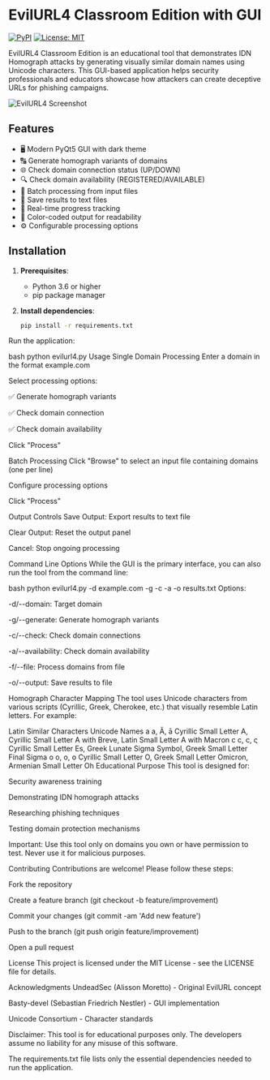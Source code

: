 # EvilURL4 Classroom Edition with GUI

[![PyPI](https://img.shields.io/badge/python-3.6%2B-blue.svg)](https://www.python.org/)
[![License: MIT](https://img.shields.io/badge/License-MIT-yellow.svg)](https://opensource.org/licenses/MIT)

EvilURL4 Classroom Edition is an educational tool that demonstrates IDN Homograph attacks by generating visually similar domain names using Unicode characters. This GUI-based application helps security professionals and educators showcase how attackers can create deceptive URLs for phishing campaigns.

![EvilURL4 Screenshot](screenshot.png)

## Features

- 🖥️ Modern PyQt5 GUI with dark theme
- 🔠 Generate homograph variants of domains
- 🌐 Check domain connection status (UP/DOWN)
- 🔍 Check domain availability (REGISTERED/AVAILABLE)
- 📁 Batch processing from input files
- 💾 Save results to text files
- 🚦 Real-time progress tracking
- 🎨 Color-coded output for readability
- ⚙️ Configurable processing options

## Installation

1. **Prerequisites**:
   - Python 3.6 or higher
   - pip package manager

2. **Install dependencies**:
   ```bash
   pip install -r requirements.txt
Run the application:

bash
python evilurl4.py
Usage
Single Domain Processing
Enter a domain in the format example.com

Select processing options:

✅ Generate homograph variants

✅ Check domain connection

✅ Check domain availability

Click "Process"

Batch Processing
Click "Browse" to select an input file containing domains (one per line)

Configure processing options

Click "Process"

Output Controls
Save Output: Export results to text file

Clear Output: Reset the output panel

Cancel: Stop ongoing processing

Command Line Options
While the GUI is the primary interface, you can also run the tool from the command line:

bash
python evilurl4.py -d example.com -g -c -a -o results.txt
Options:

-d/--domain: Target domain

-g/--generate: Generate homograph variants

-c/--check: Check domain connections

-a/--availability: Check domain availability

-f/--file: Process domains from file

-o/--output: Save results to file

Homograph Character Mapping
The tool uses Unicode characters from various scripts (Cyrillic, Greek, Cherokee, etc.) that visually resemble Latin letters. For example:

Latin	Similar Characters	Unicode Names
a	а, Ӑ, ā	Cyrillic Small Letter A, Cyrillic Small Letter A with Breve, Latin Small Letter A with Macron
c	с, ϲ, ς	Cyrillic Small Letter Es, Greek Lunate Sigma Symbol, Greek Small Letter Final Sigma
o	о, ο, օ	Cyrillic Small Letter O, Greek Small Letter Omicron, Armenian Small Letter Oh
Educational Purpose
This tool is designed for:

Security awareness training

Demonstrating IDN homograph attacks

Researching phishing techniques

Testing domain protection mechanisms

Important: Use this tool only on domains you own or have permission to test. Never use it for malicious purposes.

Contributing
Contributions are welcome! Please follow these steps:

Fork the repository

Create a feature branch (git checkout -b feature/improvement)

Commit your changes (git commit -am 'Add new feature')

Push to the branch (git push origin feature/improvement)

Open a pull request

License
This project is licensed under the MIT License - see the LICENSE file for details.

Acknowledgments
UndeadSec (Alisson Moretto) - Original EvilURL concept

Basty-devel (Sebastian Friedrich Nestler) - GUI implementation

Unicode Consortium - Character standards

Disclaimer: This tool is for educational purposes only. The developers assume no liability for any misuse of this software.



The requirements.txt file lists only the essential dependencies needed to run the application.
